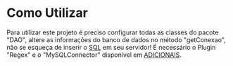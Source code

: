 # Como Utilizar
Para utilizar este projeto é preciso configurar todas as classes do pacote "DAO", altere as informações do banco de dados no método "getConexao", não se esqueça de inserir o [SQL](https://github.com/MateusOFCZ/AD3/blob/main/Adicionais/SQL.sql) em seu servidor!
É necessário o Plugin "Regex" e o "MySQLConnector" disponível em [ADICIONAIS](https://github.com/MateusOFCZ/AD3/tree/main/Adicionais).
